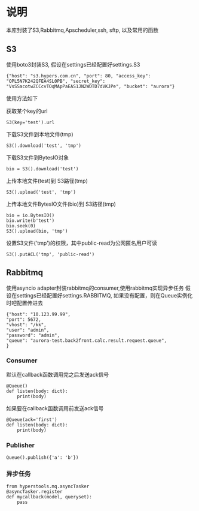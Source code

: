 # 说明
本库封装了S3,Rabbitmq,Apscheduler,ssh, sftp, 以及常用的函数


## S3
使用boto3封装S3,
假设在settings已经配置好settings.S3

    {"host": "s3.hypers.com.cn", "port": 80, "access_key": "OPL5N7K242QFEA4SL0PB", "secret_key": "VsSSacotwZCCcvTOqMApPaEAS1JN2WDTD7dVKJPe", "bucket": "aurora"}
使用方法如下

获取某个key的url

    S3(key='test').url
    
下载S3文件到本地文件(tmp)
    
    S3().download('test', 'tmp')

    
下载S3文件到BytesIO对象
    
    bio = S3().download('test')
    
上传本地文件(test)到 S3路径(tmp)
    
    S3().upload('test', 'tmp')
    
上传本地文件BytesIO文件(bio)到 S3路径(tmp)
    
    bio = io.BytesIO()
    bio.write(b'test')
    bio.seek(0)
    S3().upload(bio, 'tmp')
    
设置S3文件('tmp')的权限，其中public-read为公网匿名用户可读

    S3().putACL('tmp', 'public-read')
    
## Rabbitmq
使用asyncio adapter封装rabbitmq的consumer,使用rabbitmq实现异步任务
假设在settings已经配置好settings.RABBITMQ, 如果没有配置，则在Queue实例化时吧配置传进去

    {"host": "10.123.99.99",
    "port": 5672,
    "vhost": "/kk",
    "user": "admin",
    "password": "admin",
    "queue": "aurora-test.back2front.calc.result.request.queue",
    }


### Consumer
默认在callback函数调用完之后发送ack信号

    @Queue()
    def listen(body: dict):
        print(body)

如果要在callback函数调用前发送ack信号

    @Queue(ack='first')
    def listen(body: dict):
        print(body)

### Publisher

    Queue().publish({'a': 'b'})
    
### 异步任务

    from hyperstools.mq.asyncTasker
    @asyncTasker.register
    def mycallback(model, queryset):
        pass

